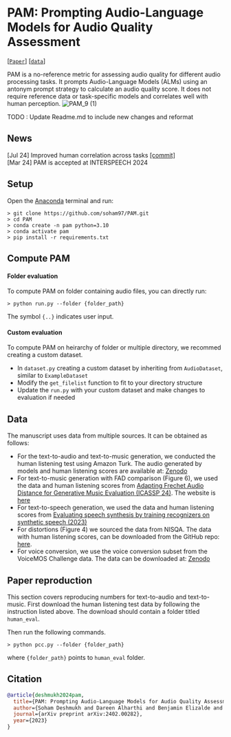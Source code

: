# PAM: Prompting Audio-Language Models for Audio Quality Assessment
[[`Paper`](https://arxiv.org/abs/2402.00282)] [[`data`](https://github.com/soham97/PAM/tree/main?tab=readme-ov-file#data)]

PAM is a no-reference metric for assessing audio quality for different audio processing tasks. It prompts Audio-Language Models (ALMs) using an antonym prompt strategy to calculate an audio quality score. It does not require reference data or task-specific models and correlates well with human perception.
![PAM_9 (1)](https://github.com/soham97/PAM/assets/28994673/3c0754ac-636a-4fc6-8045-d06282121ea4)

TODO : Update Readme.md to include new changes and reformat


## News
[Jul 24] Improved human correlation across tasks [[commit]](https://github.com/soham97/PAM/commit/5ee2bbe586917456981f7ddc5e933a97b9e526cd)<br>
[Mar 24] PAM is accepted at INTERSPEECH 2024

## Setup
Open the [Anaconda](https://www.anaconda.com) terminal and run:
```shell
> git clone https://github.com/soham97/PAM.git
> cd PAM 
> conda create -n pam python=3.10
> conda activate pam
> pip install -r requirements.txt
```

## Compute PAM
#### Folder evaluation 
To compute PAM on folder containing audio files, you can directly run:
```shell
> python run.py --folder {folder_path}
```
The symbol `{..}` indicates user input. 

#### Custom evaluation
To compute PAM on heirarchy of folder or multiple directory, we recommed creating a custom dataset. 
- In `dataset.py` creating a custom dataset by inheriting from `AudioDataset`, similar to `ExampleDataset`
- Modify the `get_filelist` function to fit to your directory structure
- Update the `run.py` with your custom dataset and make changes to evaluation if needed

## Data
The manuscript uses data from multiple sources. It can be obtained as follows:
- For the text-to-audio and text-to-music generation, we conducted the human listening test using Amazon Turk. The audio generated by models and human listening scores are available at: [Zenodo](https://zenodo.org/records/10737388)
- For text-to-music generation with FAD comparison (Figure 6), we used the data and human listening scores from [Adapting Frechet Audio Distance for Generative Music Evaluation
 (ICASSP 24)](https://arxiv.org/abs/2311.01616). The website is [here](https://github.com/microsoft/fadtk)
 - For text-to-speech generation, we used the data and human listening scores from [Evaluating speech synthesis by training recognizers on synthetic speech (2023)](https://arxiv.org/abs/2310.00706)
 - For distortions (Figure 4) we sourced the data from NISQA. The data with human listening scores, can be downloaded from the GitHub repo: [here](https://github.com/gabrielmittag/NISQA).
 - For voice conversion, we use the voice conversion subset from the VoiceMOS Challenge data. The data can be downloaded at: [Zenodo](https://zenodo.org/records/10691660)

## Paper reproduction
This section covers reproducing numbers for text-to-audio and text-to-music. First download the human listening test data by following the instruction listed above. The download should contain a folder titled `human_eval`.

Then run the following commands.
```shell
> python pcc.py --folder {folder_path}
```
where `{folder_path}` points to `human_eval` folder.

## Citation
```BibTeX
@article{deshmukh2024pam,
  title={PAM: Prompting Audio-Language Models for Audio Quality Assessment},
  author={Soham Deshmukh and Dareen Alharthi and Benjamin Elizalde and Hannes Gamper and Mahmoud Al Ismail and Rita Singh and Bhiksha Raj and Huaming Wang},
  journal={arXiv preprint arXiv:2402.00282},
  year={2023}
}
```
